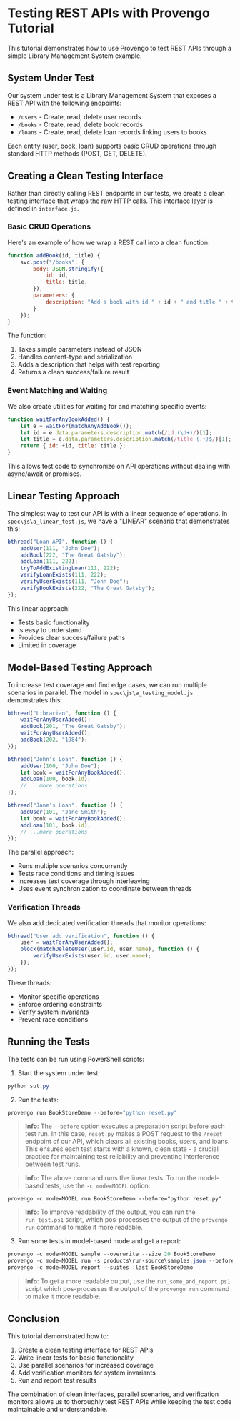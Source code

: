 # Testing REST APIs with Provengo Tutorial

This tutorial demonstrates how to use Provengo to test REST APIs through a simple Library Management System example.

## System Under Test

Our system under test is a Library Management System that exposes a REST API with the following endpoints:

- `/users` - Create, read, delete user records
- `/books` - Create, read, delete book records  
- `/loans` - Create, read, delete loan records linking users to books

Each entity (user, book, loan) supports basic CRUD operations through standard HTTP methods (POST, GET, DELETE).

## Creating a Clean Testing Interface

Rather than directly calling REST endpoints in our tests, we create a clean testing interface that wraps the raw HTTP calls. This interface layer is defined in `interface.js`.

### Basic CRUD Operations

Here's an example of how we wrap a REST call into a clean function:

```javascript
function addBook(id, title) {
    svc.post("/books", {
        body: JSON.stringify({
            id: id,
            title: title,
        }),
        parameters: {
            description: "Add a book with id " + id + " and title " + title
        }
    });
}
```

The function:
1. Takes simple parameters instead of JSON
2. Handles content-type and serialization 
3. Adds a description that helps with test reporting
4. Returns a clean success/failure result

### Event Matching and Waiting

We also create utilities for waiting for and matching specific events:

```javascript
function waitForAnyBookAdded() {
    let e = waitFor(matchAnyAddBook());
    let id = e.data.parameters.description.match(/id (\d+)/)[1];
    let title = e.data.parameters.description.match(/title (.+)$/)[1];
    return { id: +id, title: title };
}
```

This allows test code to synchronize on API operations without dealing with async/await or promises.

## Linear Testing Approach

The simplest way to test our API is with a linear sequence of operations. In `spec\js\a_linear_test.js`, we have a "LINEAR" scenario that demonstrates this:

```javascript 
bthread("Loan API", function () {
    addUser(111, "John Doe");
    addBook(222, "The Great Gatsby");
    addLoan(111, 222);
    tryToAddExistingLoan(111, 222);
    verifyLoanExists(111, 222);
    verifyUserExists(111, "John Doe");
    verifyBookExists(222, "The Great Gatsby"); 
});
```

This linear approach:
- Tests basic functionality
- Is easy to understand
- Provides clear success/failure paths
- Limited in coverage

## Model-Based Testing Approach

To increase test coverage and find edge cases, we can run multiple scenarios in parallel. The model in `spec\js\a_testing_model.js` demonstrates this:

```javascript
bthread("Librarian", function () {
    waitForAnyUserAdded();
    addBook(201, "The Great Gatsby");
    waitForAnyUserAdded();
    addBook(202, "1984");
});

bthread("John's Loan", function () {
    addUser(100, "John Doe");
    let book = waitForAnyBookAdded();
    addLoan(100, book.id);
    // ...more operations
});

bthread("Jane's Loan", function () {
    addUser(101, "Jane Smith");
    let book = waitForAnyBookAdded();
    addLoan(101, book.id);
    // ...more operations
});
```

The parallel approach:
- Runs multiple scenarios concurrently
- Tests race conditions and timing issues
- Increases test coverage through interleaving
- Uses event synchronization to coordinate between threads

### Verification Threads

We also add dedicated verification threads that monitor operations:

```javascript
bthread("User add verification", function () {
    user = waitForAnyUserAdded();
    block(matchDeleteUser(user.id, user.name), function () {
        verifyUserExists(user.id, user.name);
    });
});
```

These threads:
- Monitor specific operations
- Enforce ordering constraints
- Verify system invariants
- Prevent race conditions

## Running the Tests

The tests can be run using PowerShell scripts:

1. Start the system under test:
```powershell
python sut.py
```

2. Run the tests:
```powershell
provengo run BookStoreDemo --before="python reset.py"
```

> **Info**: The `--before` option executes a preparation script before each test run. In this case, `reset.py` makes a POST request to the `/reset` endpoint of our API, which clears all existing books, users, and loans. This ensures each test starts with a known, clean state - a crucial practice for maintaining test reliability and preventing interference between test runs.

> **Info**: The above command runs the linear tests. To run the model-based tests, use the `-c mode=MODEL` option:
```
provengo -c mode=MODEL run BookStoreDemo --before="python reset.py"
```

> **Info**: To improve readability of the output, you can run the `run_test.ps1` script, which pos-processes the output of the `provengo run` command to make it more readable.

3. Run some tests in model-based mode and get a report:    
```powershell
provengo -c mode=MODEL sample --overwrite --size 20 BookStoreDemo
provengo -c mode=MODEL run -s products\run-source\samples.json --before="python reset.py" BookStoreDemo 
provengo -c mode=MODEL report --suites :last BookStoreDemo
```

> **Info**: To get a more readable output, use the  `run_some_and_report.ps1` script which pos-processes the output of the `provengo run` command to make it more readable.

## Conclusion

This tutorial demonstrated how to:
1. Create a clean testing interface for REST APIs
2. Write linear tests for basic functionality
3. Use parallel scenarios for increased coverage
4. Add verification monitors for system invariants
5. Run and report test results

The combination of clean interfaces, parallel scenarios, and verification monitors allows us to thoroughly test REST APIs while keeping the test code maintainable and understandable.
